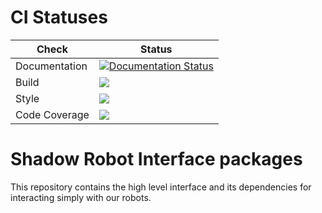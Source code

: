 # CI Statuses

Check | Status
---|---
Documentation|[![Documentation Status](https://readthedocs.org/projects/dexterous-hand/badge/?version=latest)](https://dexterous-hand.readthedocs.io/en/latest/?badge=latest)|
Build|[<img src="https://codebuild.eu-west-2.amazonaws.com/badges?uuid=eyJlbmNyeXB0ZWREYXRhIjoibGw4V2ovMmRXUGdCYlJwd0xzbVlGR3JtQVE3TytlTm9uenJ2bURyZ3lQc1prRVRqa1BJUk1Qb0d4TmhaYTRBNGJyazBlSU5zT0NyMEhNOTJMRlpYUVZ3PSIsIml2UGFyYW1ldGVyU3BlYyI6IkNMcWZBM01LRDlRUXl0eDgiLCJtYXRlcmlhbFNldFNlcmlhbCI6MX0%3D&branch=noetic-devel"/>](https://eu-west-2.console.aws.amazon.com/codesuite/codebuild/projects/auto_sr_interface_noetic-devel_install_check/)
Style|[<img src="https://codebuild.eu-west-2.amazonaws.com/badges?uuid=eyJlbmNyeXB0ZWREYXRhIjoiRmh2c2hJaFZUZWh3REJNUDkzYUxXbm45bUs2Umo3UzAvQ096dThJRlR3SVdmN1ZXZE9Kczc4M005SGhOeGJKUVFXVnRIV1o3bjM3aTJicWlsbEZ0WDJ3PSIsIml2UGFyYW1ldGVyU3BlYyI6Im0zUmUyd0RKbldiekVyUzgiLCJtYXRlcmlhbFNldFNlcmlhbCI6MX0%3D&branch=noetic-devel"/>](https://eu-west-2.console.aws.amazon.com/codesuite/codebuild/projects/auto_sr_interface_noetic-devel_style_check/)
Code Coverage|[<img src="https://codebuild.eu-west-2.amazonaws.com/badges?uuid=eyJlbmNyeXB0ZWREYXRhIjoiUUdRZlVJMFAzQ2FVMEp0K2tDOVlmUGoxNWY0aVFTZHpmVFpDWXFadkJaUGRMRndmZllxeDJMaTBxbmhteFh1SlZzWFcrTWlnRFFRdjNmdFVNckhLczFBPSIsIml2UGFyYW1ldGVyU3BlYyI6ImNrbHdUT21USS9zS3l5ME8iLCJtYXRlcmlhbFNldFNlcmlhbCI6MX0%3D&branch=noetic-devel"/>](https://eu-west-2.console.aws.amazon.com/codesuite/codebuild/projects/auto_sr_interface_noetic-devel_code_coverage/)


# Shadow Robot Interface packages
This repository contains the high level interface and its dependencies for interacting simply with our robots.
